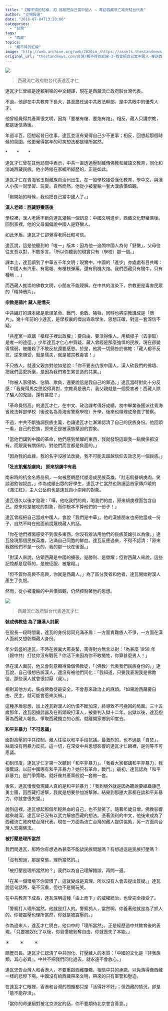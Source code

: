 ```yaml
---
title: "【觸不得的紅線．3】我曾把自己當中國人 — 專訪西藏流亡政府駐台代表"
author: "立場報道"
date: "2018-07-04T13:20:00"
categories:
  - "台灣"
tags:
  - "西藏"
topics:
  - "觸不得的紅線"
image: "http://web.archive.org/web/2020im_/https://assets.thestandnews.com/media/photos/DSC_0745_OM0D9_SAwEV.png"
original_url: "thestandnews.com/台灣/觸不得的紅線-3-我曾把自己當中國人-專訪西藏流亡政府駐台代表"
---
```

![](http://web.archive.org/web/2020im_/https://assets.thestandnews.com/media/photos/DSC_0745_OM0D9_SAwEV.png)
> 西藏流亡政府駐台代表達瓦才仁

達瓦才仁曾經是達賴喇嘛的中文翻譯，現在是西藏流亡政府駐台灣代表。

不過，他卻在中共教育下長大，甚至擔任過中共政法幹部，是中共眼中的優秀人才。

他曾經覺得共產黨很文明，因為「要槍有槍、要炮有炮」。相反，藏人只講宗教，都是迷信落後。

年過半百，回想起昔日往事，達瓦並沒有覺得自己少不更事；相反，回想起那個時候的氛圍，他更覺得當年的可笑想法都是理所當然。

\*  　  \*  　  \*

達瓦才仁曾在其他訪問中表示，中共一直透過壓制藏傳佛教和藏語文教育，同化和消滅西藏民族。他小時候在家鄉所經歷的，正是如此。

達瓦才仁在青海省玉樹藏族自治州出生，在一般學校接受漢化教育，學中文，與漢人小孩一同學習、玩耍。自然而然，他從小被灌輸一套大漢族價值觀。

「剛開始的時候，我也把自己當中國人了。」

**漢人老師：西藏野蠻落後**

學校裡，漢人老師不斷向達瓦灌輸一個訊息：中國文明進步，西藏文化野蠻落後。回到家裡，他的父母偏偏說中國人是野蠻人。

如此矛盾，達瓦才仁卻覺得老師比較可信。

達瓦說，這是他聽到的「唯一」版本：因為他一追問中國人為何「野蠻」，父母往往支吾以對，不敢多言。「所以你聽到的現實只有（學校）那一個。」

課本上，達瓦讀到了中華五千年文明；現實中，中國的「進步」亦處處有目共睹：「中國人有汽車、有電報、有槍枝彈藥，還有飛機大炮。我們西藏只有蠻牛，只有種地 … 」

而西藏人推崇的佛教文明，小朋友不能理解。在中共的渲染下，宗教更是毒害民眾的「精神鴉片」。

**宗教是鴉片 藏人是懦夫**

中共編訂的課本總是歌頌革命、戰鬥、勇敢、犧牲，同時也將宗教講成是「鴉片」。幾十年前的小達瓦，是學校裏的傑出乖乖學生，思想正確，對這一套深信不疑。

「共產黨一直講『槍桿子裡出政權』：要自由、要活得像人，用槍桿子（去爭取）是唯一的途徑。」少年達瓦才仁心中質疑，藏人曾經是那麼強悍的民族，現在卻變得懦弱，被屠殺了不敢反抗還要感恩。於是，他將一切歸咎於佛教：「藏人都不反抗，逆來順受，就是懦夫，就是被宗教毒害！」

不只族人，就連父親亦對他如是說：「你不要去仇恨中國人，漢人砍我們的佛壇、把我們這麼折磨，是因為我們累生累世造的共業。」

「你被人家侵略、佔領、欺負，還要說這是我自己的罪過。」達瓦當時對此十分反感：「我覺得馬克思說得真對，宗教真是鴉片，我父親就是一個受害者！西藏人除了騙人的鬼話，還有甚麼？」

「革命覺悟高」的達瓦才仁，在中文、政治課考得好成績，初中畢業後獲派往青海省政法幹部學校（後改名為青海省警察學校）升學，後來也順理成章做了警察。

不過，中共不斷強調民族主義，也讓達瓦才仁漸漸認清了自己的民族身份。他回頭一看，自己的民族，原來正是被漢族壓迫的對象。

「當他們講到中國的革命，他們感到榮耀的東西，我就發現這跟我一點關係都沒有。而跟我有關係的，對他們而言都是負面的。」

「因為我的血緣，我的名字沒辦法改變，我不可能去超越信仰去效忠另一個民族。」

**「壯志飢餐胡虜肉」 原來胡虜中有我**

南宋時的抗金名將岳飛，一向被歷朝歷代塑造成民族英雄。「壯志飢餐胡虜肉，笑談渴飲匈奴血。」作為成績出眾的好學生，達瓦才仁當然也熟讀這首家傳戶曉的《滿江紅》，主人公岳飛也是達瓦自小崇拜的對象。

達瓦很久以後才發現：「嘩，他吃我們的肉，喝我們的血，原來胡虜裡面包含自己。原來你是被吃的對象，而你根本不算他們的一份子！」

達瓦曾經把自己當成中國人，會說「我們是中華」。他的漢族朋友也把他當成一份子，自然不時在他面前說蔑視藏人的話。

「你在他們裡面感受不到很多東西，你沒有辦法用他們的民族英雄引以為傲。」達瓦發現那個民族英雄，沾滿自己同胞的鮮血。達瓦反應過來，不得不認清：「原來我跟他們不是一伙的，我的那一伙在後面。」

「對漢人來說，佔領西藏是中國的擴張，是勝利、是榮耀；但對西藏人來說，這些記憶都是屈辱的，是被征服、被屠殺。」

「但不管你高興不高興，你就是西藏人。」為了區分我者和他者，達瓦開始對漢人產生了仇恨。

然而，從小被灌輸的中共價值觀，仍然控制著他的思想。

![](http://web.archive.org/web/2020im_/https://assets.thestandnews.com/media/photos/DSC_0754_GyW50_GkX5u.png)
> 西藏流亡政府駐台代表達瓦才仁

**裝成佛教徒 為了讓漢人討厭**

在很長一段時間裏，達瓦的身份認同充滿矛盾：一方面責難族人不爭，一方面在漢人面前又想彰顯藏人身份。

年少氣盛的達瓦，不時在族裏大罵長輩，罵得對方無言以對：「為甚麼 1958 年（跟中共）打仗你沒有戰死？你活下來因為你不敢犧牲，你算甚麼男人！」

但在漢人面前，他又會刻意顯得像個佛教徒，「（佛教）代表我們民族身份的。」達瓦說，自己很想告訴漢人，還沒有被他們同化：「我知道，只要我表現我是佛教徒，那些漢人就會很討厭（我）。」

相對其他方式，裝成佛教徒最安全，不會惹來政治上的麻煩。「如果說西藏要自由、民主，就可能會惹來災禍。」

這種矛盾思想，加上達瓦對漢人的仇恨不斷加深，終導致不可挽回的局面。三十五歲那年，達瓦因搶武器及在街頭毆打漢人，被重判入獄十二年。出獄以後，達瓦抱著為西藏人報仇、爭取西藏獨立的心態，就離開家鄉到印度去。

**和平非暴力「不可思議」**

面對高壓的中共控制，藏人往往以和平手段抗議。最激烈的，也不過是「自焚」，絲毫沒有用暴力反抗。這一切，在深受中共思想影響的達瓦才仁眼裡，是何等不可思議。

初到印度，達瓦才仁才第一次聽到「和平非暴力」。「我看大家都講和平非暴力，我很驚訝。以前中國哪有和平非暴力？她只有革命，戰鬥。」最初，達瓦認為「和平非暴力」是鬥爭策略，就好像共產黨般說一套做一套。

後來，達瓦慢慢發現藏人真的是和平非暴力：「我到境外就是因為聽說要組織康巴勇士團，回西藏打游撃，我就是想要參加游撃隊。結果到那邊大家都在談和平非暴力，你就會很失望。」

說到這裡，達瓦想起那個年輕熱血的自己，也不禁笑了。隨著年歲日增，佛教影響越來越深，達瓦早已沒有以武力解放西藏的想法。憑著流利的中文，他後來成為了西藏流亡政府駐台灣代表。現在一方面為流亡台灣的藏人提供協助，另一方面向台灣人宏揚佛法。

**被打壓是理所當然**

我們問達瓦，那時你有想過為甚麼不能談民族問題嗎？有想過這是民族打壓嗎？

「沒有想過，那是常態，理所當然的。」

「被打壓是理所當然的？」我們以為自己理解錯誤，再問一遍。

「在某一個環境下你習慣了，這就變成是真理，所以沒有人會去提出質疑。」達瓦說這句話時，毫不沉重，但也不是開玩笑。

在中共教育下成長，達瓦深明這種「由上而下」的威權統治，也曾完全接受了。

「警察打人理所當然，他就是打人的。警察抓人，當然啊，你養著他就是為了抓人的。你被震壓也理所當然，你就是被震壓的。」

作為過來人，達瓦才仁明白，他口中的「理所當然」，正是經歷過中共教育後的表現。「只要被奴化了以後，你習慣被剝奪自由，你就喪失了本能。」

＊ 　　＊ 　　＊

閱歷日長，達瓦才仁認清了中共同化、打壓藏人的本質：「中國的文化是『非我族類，其心必異』。中共不把我們同化過去，就永遠不會放心。」

達瓦忠告台灣人和香港人，不要重蹈西藏覆轍，相信中共的承諾，以免落得像西藏一樣的悲慘下場。中國沒有給西藏帶來文明，帶來的只有軍警和壓迫。

在達瓦才仁眼裡，香港和台灣的問題都只是「活得好不好」；但西藏的情況，卻是「能不能存活」。

「當你的命運絕對被北京決定的話，你不要期待北京會含善意。」